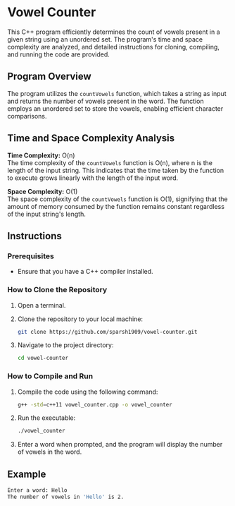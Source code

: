 # Vowel Counter

This C++ program efficiently determines the count of vowels present in a given string using an unordered set. The program's time and space complexity are analyzed, and detailed instructions for cloning, compiling, and running the code are provided.

## Program Overview

The program utilizes the `countVowels` function, which takes a string as input and returns the number of vowels present in the word. The function employs an unordered set to store the vowels, enabling efficient character comparisons.

## Time and Space Complexity Analysis

**Time Complexity:** O(n)  
The time complexity of the `countVowels` function is O(n), where n is the length of the input string. This indicates that the time taken by the function to execute grows linearly with the length of the input word.

**Space Complexity:** O(1)  
The space complexity of the `countVowels` function is O(1), signifying that the amount of memory consumed by the function remains constant regardless of the input string's length.

## Instructions

### Prerequisites

- Ensure that you have a C++ compiler installed.

### How to Clone the Repository

1. Open a terminal.

2. Clone the repository to your local machine:

    ```bash
    git clone https://github.com/sparsh1909/vowel-counter.git
    ```

3. Navigate to the project directory:

    ```bash
    cd vowel-counter
    ```

### How to Compile and Run

1. Compile the code using the following command:

    ```bash
    g++ -std=c++11 vowel_counter.cpp -o vowel_counter
    ```

2. Run the executable:

    ```bash
    ./vowel_counter
    ```

3. Enter a word when prompted, and the program will display the number of vowels in the word.

## Example

```bash
Enter a word: Hello
The number of vowels in 'Hello' is 2.
